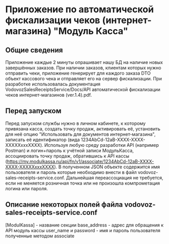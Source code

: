﻿# Приложение по автоматической фискализации чеков (интернет-магазина) "Модуль Касса"
## Общие сведения
Приложение каждые 2 минуты опрашивает нашу БД на наличие новых завершённых заказов. При наличии заказов, клиентам которых нужно отправить чеки, приложение генерирует для каждого заказа DTO объект кассового чека и отправляет его на сервер фискализации. При разработке использовалась документация VodovozSalesReceiptsService/Docs/API автоматической фискализации чеков интернет-магазинов (ver.1.4).pdf.

## Перед запуском
Перед запуском службы нужно в личном кабинете, к которому привязана касса, создать точку продаж, активировать её, установить для неё опцию "Использовать для документов интернет-магазина", записать её идентификатор (вида 1234AbCd-12aB-XXXX-XXXX-XXXXXxxxXXXX).
Используя любую среду разработки API (например Postman) и логин+пароль к учётной записи МодульКасса, ассоциировать точку продаж, обратившись к API кассы (https://my.modulkassa.ru/api/fn/v1/associate/1234AbCd-12aB-XXXX-XXXX-XXXXXxxxXXXX). В полученном JSON объекте содержится имя пользователя и пароль которые необходимо внести в файл vodovoz-sales-receipts-service.conf. Дальнейшая переассоциация не требуется, если не меняется розничная точка или не произошла компрометация логина или пароля.

## Описание некоторых полей файла vodovoz-sales-receipts-service.conf
[ModulKassa] - название секции
base_address - адрес для обращения к API модуль кассы
user_name и password - имя и пароль пользователя полученные методом associate
